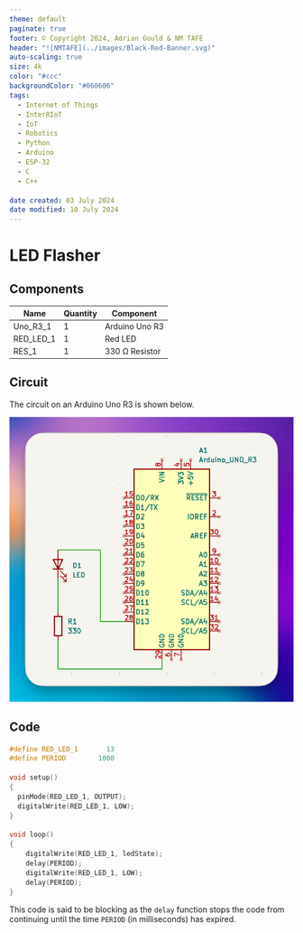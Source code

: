 ```yaml
---
theme: default
paginate: true
footer: © Copyright 2024, Adrian Gould & NM TAFE
header: "![NMTAFE](../images/Black-Red-Banner.svg)"
auto-scaling: true
size: 4k
color: "#ccc"
backgroundColor: "#060606"
tags: 
  - Internet of Things
  - InterRIoT
  - IoT
  - Robotics
  - Python
  - Arduino
  - ESP-32
  - C
  - C++

date created: 03 July 2024
date modified: 10 July 2024
---
```


# LED Flasher

## Components
| Name       | Quantity | Component      |
| ---------- | -------- | -------------- |
| Uno_R3_1   | 1        | Arduino Uno R3 |
| RED_LED_1  | 1        | Red LED        |
| RES_1      | 1        | 330 Ω Resistor |


## Circuit

The circuit on an Arduino Uno R3 is shown below.

![](../assets/CleanShot%202024-07-29%20at%2020.35.18@2x.png)

## Code

```cpp
#define RED_LED_1		13
#define PERIOD		  1000

void setup()
{
  pinMode(RED_LED_1, OUTPUT);
  digitalWrite(RED_LED_1, LOW);
}

void loop()
{
    digitalWrite(RED_LED_1, ledState);
    delay(PERIOD);
    digitalWrite(RED_LED_1, LOW); 
    delay(PERIOD);
}
```

This code is said to be blocking as the `delay` function stops the code from continuing until the time `PERIOD` (in milliseconds) has expired.
